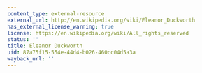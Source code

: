 ```yaml
---
content_type: external-resource
external_url: http://en.wikipedia.org/wiki/Eleanor_Duckworth
has_external_license_warning: true
license: https://en.wikipedia.org/wiki/All_rights_reserved
status: ''
title: Eleanor Duckworth
uid: 87a75f15-554e-44d4-b026-460cc04d5a3a
wayback_url: ''
---
```

